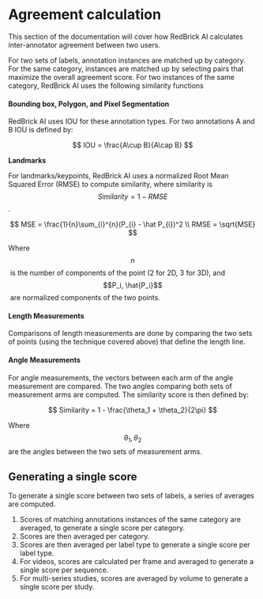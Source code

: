 # Agreement calculation

This section of the documentation will cover how RedBrick AI calculates inter-annotator agreement between two users.&#x20;

For two sets of labels, annotation instances are matched up by category. For the same category, instances are matched up by selecting pairs that maximize the overall agreement score. For two instances of the same category, RedBrick AI uses the following similarity functions

#### Bounding box, Polygon, and Pixel Segmentation

RedBrick AI uses IOU for these annotation types. For two annotations A and B IOU is defined by:

$$
IOU = \frac{A\cup B}{A\cap B}
$$

​**Landmarks**

For landmarks/keypoints, RedBrick AI uses a normalized Root Mean Squared Error (RMSE) to compute similarity, where similarity is $$Similarity = 1 - RMSE$$.&#x20;

$$
MSE = \frac{1}{n}\sum_{i}^{n}(P_{i} - \hat P_{i})^2
\\
RMSE = \sqrt{MSE}
$$

Where $$n$$​ is the number of components of the point (2 for 2D, 3 for 3D), and $$P_i, \hat{P_i}$$​ are normalized components of the two points.&#x20;

#### Length Measurements

Comparisons of length measurements are done by comparing the two sets of points (using the technique covered above) that define the length line.

#### Angle Measurements&#x20;

For angle measurements, the vectors between each arm of the angle measurement are compared. The two angles comparing both sets of measurement arms are computed. The similarity score is then defined by:

$$
Similarity = 1 - \frac{\theta_1 + \theta_2}{2\pi}
$$

​Where $$\theta_1, \theta_2$$​ are the angles between the two sets of measurement arms.

## Generating a single score

To generate a single score between two sets of labels, a series of averages are computed.&#x20;

1. Scores of matching annotations instances of the same category are averaged, to generate a single score per category.&#x20;
2. Scores are then averaged per category.&#x20;
3. Scores are then averaged per label type to generate a single score per label type.&#x20;
4. For videos, scores are calculated per frame and averaged to generate a single score per sequence.&#x20;
5. For multi-series studies, scores are averaged by volume to generate a single score per study. ​
